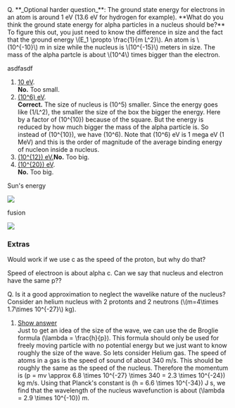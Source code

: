 <div class="question">Q. **_Optional harder question_**: The ground state energy for electrons in an atom is around 1 eV (13.6 eV for hydrogen for example). **What do you think the ground state energy for alpha particles in a nucleus should be?** To figure this out, you just need to know the difference in size and the fact that the ground energy \(E_1 \propto \frac{1}{m L^2}\). An atom is \(10^{-10}\) m in size while the nucleus is \(10^{-15}\) meters in size. The mass of the alpha partcle is about \(10^4\) times bigger than the electron.

asdfasdf

1. [10 eV](#).  
  **No.** Too small.
2. [\(10^6\) eV](#).  
  **Correct.** The size of nucleus is \(10^5\) smaller. Since the energy goes like \(1/L^2\), the smaller the size of the box the bigger the energy. Here by a factor of \(10^{10}\) because of the square. But the energy is reduced by how much bigger the mass of the alpha particle is. So instead of \(10^{10}\), we have \(10^6\). Note that \(10^6\) eV is 1 mega eV (1 MeV) and this is the order of magnitude of the average binding energy of nucleon inside a nucleus.
3. [\(10^{12}\) eV.](#)**No.** Too big.
4. [\(10^{20}\) eV](#).  
  **No.** Too big.
 
</div>Sun's energy

![](https://online.science.psu.edu/sites/default/files/phys010/W10QM3nuclear/Sun_in_X-Ray.png)

fusion

![](https://online.science.psu.edu/sites/default/files/phys010/W10QM3nuclear/Deuterium-tritium_fusion.svg_.png)

###  

### Extras

Would work if we use c as the speed of the proton, but why do that?

Speed of electroon is about alpha c. Can we say that nucleus and electron have the same p??

<div class="question">Q. Is it a good approximation to neglect the wavelike nature of the nucleus? Consider an helium nucleus with 2 protonts and 2 neutrons (\(m=4\times 1.7\times 10^{-27}\) kg).

1. [Show answer](#)  
  Just to get an idea of the size of the wave, we can use the de Broglie formula \(\lambda = \frac{h}{p}\). This formula should only be used for freely moving particle with no potential energy but we just want to know roughly the size of the wave. So lets consider Helium gas. The speed of atoms in a gas is the speed of sound of about 340 m/s. This should be roughly the same as the speed of the nucleus. Therefore the momentum is \(p = mv \approx 6.8 \times 10^{-27} \times 340 = 2.3 \times 10^{-24}\) kg m/s. Using that Planck's constant is \(h = 6.6 \times 10^{-34}\) J s, we find that the wavelength of the nucleus wavefunction is about \(\lambda = 2.9 \times 10^{-10}\) m.
 
</div>
